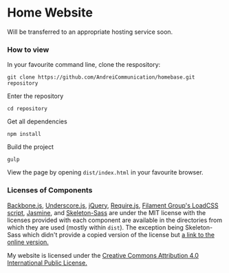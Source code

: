 # Home Website

Will be transferred to an appropriate hosting service soon.

### How to view

In your favourite command line, clone the respository:

```
git clone https://github.com/AndreiCommunication/homebase.git repository
```

Enter the repository

```
cd repository
```

Get all dependencies

```
npm install
```

Build the project

```
gulp
```

View the page by opening `dist/index.html` in your favourite browser.

### Licenses of Components

[Backbone.js](https://github.com/jashkenas/backbone),
[Underscore.js](https://github.com/jashkenas/underscore),
[jQuery](https://github.com/jquery/jquery),
[Require.js](https://github.com/requirejs/requirejs),
[Filament Group's LoadCSS script](https://github.com/filamentgroup/loadCSS),
[Jasmine](https://github.com/jasmine/jasmine),
and
[Skeleton-Sass](https://github.com/WhatsNewSaes/Skeleton-Sass)
are under the MIT license with the licenses provided with each component are
available in the directories from which they are used (mostly within `dist`).
The exception being Skeleton-Sass which didn't provide a copied version of the
license but [a link to the online version.](http://opensource.org/licenses/mit-license.php)

My website is licensed under the
[Creative Commons Attribution 4.0 International Public License.](https://github.com/AndreiCommunication/homebase/blob/master/LICENSE)